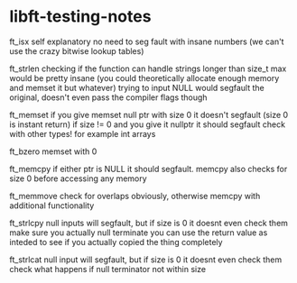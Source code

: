 # libft-testing-notes

ft_isx
  self explanatory
  no need to seg fault with insane numbers (we can't use the crazy bitwise lookup tables)

ft_strlen
  checking if the function can handle strings longer than size_t max would be pretty insane (you could theoretically allocate enough memory and memset it but whatever)
  trying to input NULL would segfault the original, doesn't even pass the compiler flags though

ft_memset
  if you give memset null ptr with size 0 it doesn't segfault (size 0 is instant return)
  if size != 0 and you give it nullptr it should segfault
  check with other types! for example int arrays

ft_bzero
  memset with 0

ft_memcpy
  if either ptr is NULL it should segfault. memcpy also checks for size 0 before accessing any memory

ft_memmove
  check for overlaps obviously, otherwise memcpy with additional functionality

ft_strlcpy
  null inputs will segfault, but if size is 0 it doesnt even check them
  make sure you actually null terminate
  you can use the return value as inteded to see if you actually copied the thing completely

ft_strlcat
  null input will segfault, but if size is 0 it doesnt even check them
  check what happens if null terminator not within size
